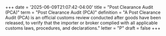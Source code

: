 +++
date = '2025-06-09T21:07:42-04:00'
title = "Post Clearance Audit (PCA)"
term = "Post Clearance Audit (PCA)"
definition = "A Post Clearance Audit (PCA) is an official customs review conducted after goods have been released, to verify that the importer or broker complied with all applicable customs laws, procedures, and declarations."
letter = "P"
draft = false
+++
